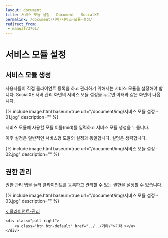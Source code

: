 ```yaml
---
layout: document
title: 서비스 모듈 설정 - Document - SocialXE
permalink: /document/서버/서비스-모듈-설정/
redirect_from:
 - manual/3761/
---
```

# 서비스 모듈 설정

## 서비스 모듈 생성

사용자들이 직접 클라이언트 등록을 하고 관리하기 위해서는 서비스 모듈을 설정해야 합니다. SocialXE 서버 관리 화면의 서비스 모듈 설정을 누르면 아래와 같은 화면이 나옵니다.

{% include image.html baseurl=true url="/document/img/서비스 모듈 설정 - 01.jpg" description="" %}

서비스 모듈에 사용할 모듈 이름(mid)를 입력하고 서비스 모듈 생성을 누릅니다.

이후 설정은 일반적인 서비스형 모듈의 설정과 동일합니다. 설명은 생략합니다.

{% include image.html baseurl=true url="/document/img/서비스 모듈 설정 - 02.jpg" description="" %}

## 권한 관리

권한 관리 탭을 눌러 클라이언트를 등록하고 관리할 수 있는 권한을 설정할 수 있습니다.

{% include image.html baseurl=true url="/document/img/서비스 모듈 설정 - 03.jpg" description="" %}

<div style="margin-top:10px">
	<div class="pull-left">
		<a class="btn btn-default" href="../클라이언트-관리/">< 클라이언트-관리</a>
	</div>

	<div class="pull-right">
		<a class="btn btn-default" href="../../기타/">기타 ></a>
	</div>
</div>

<script>
	set_pills('toc_6-6');
</script>